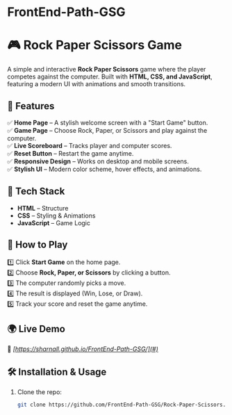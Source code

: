 # FrontEnd-Path-GSG

# 🎮 Rock Paper Scissors Game  

A simple and interactive **Rock Paper Scissors** game where the player competes against the computer. Built with **HTML, CSS, and JavaScript**, featuring a modern UI with animations and smooth transitions.  

## 🚀 Features  
✅ **Home Page** – A stylish welcome screen with a "Start Game" button.  
✅ **Game Page** – Choose Rock, Paper, or Scissors and play against the computer.  
✅ **Live Scoreboard** – Tracks player and computer scores.  
✅ **Reset Button** – Restart the game anytime.  
✅ **Responsive Design** – Works on desktop and mobile screens.  
✅ **Stylish UI** – Modern color scheme, hover effects, and animations.  

## 🎨 Tech Stack  
- **HTML** – Structure  
- **CSS** – Styling & Animations  
- **JavaScript** – Game Logic  


## 🎲 How to Play  
1️⃣ Click **Start Game** on the home page.  
2️⃣ Choose **Rock, Paper, or Scissors** by clicking a button.  
3️⃣ The computer randomly picks a move.  
4️⃣ The result is displayed (Win, Lose, or Draw).  
5️⃣ Track your score and reset the game anytime.  

## 🌍 Live Demo  
🔗 *[https://sharnall.github.io/FrontEnd-Path-GSG/](#)*  

## 🛠️ Installation & Usage  
1. Clone the repo:  
   ```sh
   git clone https://github.com/FrontEnd-Path-GSG/Rock-Paper-Scissors.git
